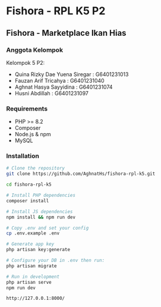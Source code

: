 # Fishora - RPL K5 P2

## Fishora - Marketplace Ikan Hias 

### Anggota Kelompok

Kelompok 5 P2:

-   Quina Rizky Dae Yuena Siregar : G6401231013
-   Fauzan Arif Tricahya : G6401231040
-   Aghnat Hasya Sayyidina : G6401231074
-   Husni Abdillah : G6401231097

### Requirements

- PHP >= 8.2
- Composer
- Node.js & npm
- MySQL

### Installation

```bash
# Clone the repository
git clone https://github.com/AghnatHs/fishora-rpl-k5.git

cd fishora-rpl-k5

# Install PHP dependencies
composer install

# Install JS dependencies
npm install && npm run dev

# Copy .env and set your config
cp .env.example .env

# Generate app key
php artisan key:generate

# Configure your DB in .env then run:
php artisan migrate

# Run in development
php artisan serve
npm run dev

http://127.0.0.1:8000/